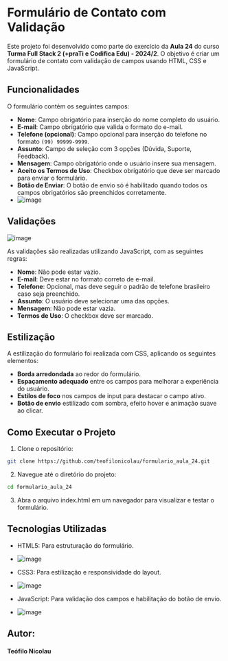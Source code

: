 # Formulário de Contato com Validação

Este projeto foi desenvolvido como parte do exercício da **Aula 24** do curso **Turma Full Stack 2 (+praTi e Codifica Edu) - 2024/2**. O objetivo é criar um formulário de contato com validação de campos usando HTML, CSS e JavaScript.

## Funcionalidades

O formulário contém os seguintes campos:

- **Nome**: Campo obrigatório para inserção do nome completo do usuário.
- **E-mail**: Campo obrigatório que valida o formato do e-mail.
- **Telefone (opcional)**: Campo opcional para inserção do telefone no formato `(99) 99999-9999`.
- **Assunto**: Campo de seleção com 3 opções (Dúvida, Suporte, Feedback).
- **Mensagem**: Campo obrigatório onde o usuário insere sua mensagem.
- **Aceito os Termos de Uso**: Checkbox obrigatório que deve ser marcado para enviar o formulário.
- **Botão de Enviar**: O botão de envio só é habilitado quando todos os campos obrigatórios são preenchidos corretamente.
- ![image](https://github.com/user-attachments/assets/31716db9-4184-4113-a3ec-1eb9a525df55)


## Validações
![image](https://github.com/user-attachments/assets/5b149a6f-0d77-443a-b35a-15521e56fa12)


As validações são realizadas utilizando JavaScript, com as seguintes regras:

- **Nome**: Não pode estar vazio.
- **E-mail**: Deve estar no formato correto de e-mail.
- **Telefone**: Opcional, mas deve seguir o padrão de telefone brasileiro caso seja preenchido.
- **Assunto**: O usuário deve selecionar uma das opções.
- **Mensagem**: Não pode estar vazia.
- **Termos de Uso**: O checkbox deve ser marcado.

## Estilização

A estilização do formulário foi realizada com CSS, aplicando os seguintes elementos:

- **Borda arredondada** ao redor do formulário.
- **Espaçamento adequado** entre os campos para melhorar a experiência do usuário.
- **Estilos de foco** nos campos de input para destacar o campo ativo.
- **Botão de envio** estilizado com sombra, efeito hover e animação suave ao clicar.

## Como Executar o Projeto

1. Clone o repositório:

```bash
git clone https://github.com/teofilonicolau/formulario_aula_24.git
```

2. Navegue até o diretório do projeto:

```bash
cd formulario_aula_24

```
3. Abra o arquivo index.html em um navegador para visualizar e testar o formulário.

## Tecnologias Utilizadas
 - HTML5: Para estruturação do formulário.
 - ![image](https://github.com/user-attachments/assets/acda15c6-834b-43bb-abb7-1b396cc4de74)

 - CSS3: Para estilização e responsividade do layout.
 - ![image](https://github.com/user-attachments/assets/c0d028bf-7eb2-42bb-a34a-10d82fdaf0cd)

 - JavaScript: Para validação dos campos e habilitação do botão de envio.
 - ![image](https://github.com/user-attachments/assets/0112417f-61df-4df3-ae3a-83c0949b4962)

## Autor:
#### Teófilo Nicolau


